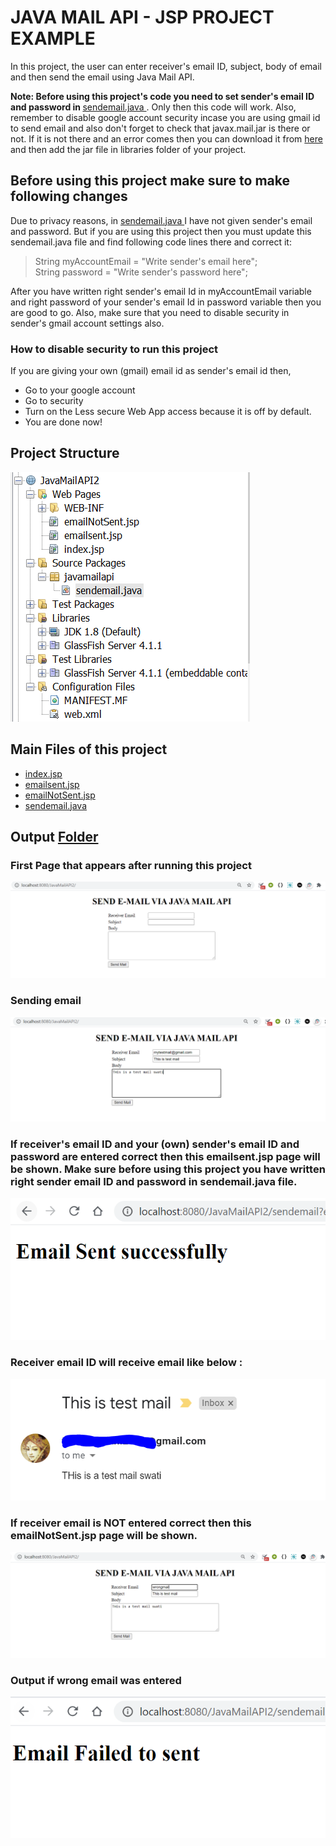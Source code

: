 # JAVA MAIL API - JSP PROJECT EXAMPLE

In this project, the user can enter receiver's email ID, subject, body of email and then send the email using Java Mail API.

<b> Note:  Before using this project's code you need to set sender's email ID and password in </b>[sendemail.java ](/JavaMailAPI_Example/JavaMailAPI2/src/java/javamailapi/sendemail.java). Only then this code will work.
Also, remember to disable google account security incase you are using gmail id to send email and also don't forget to check that javax.mail.jar is there or not. If it is not there and an error comes then you can download it from [here](https://github.com/javaee/javamail/releases) and then add the jar file in libraries folder of your project.

## Before using this project make sure to make following changes

Due to privacy reasons, in [sendemail.java ](/JavaMailAPI_Example/JavaMailAPI2/src/java/javamailapi/sendemail.java) I have not given sender's email and password. But if you are using this project then you must update this sendemail.java  file and find following code lines there and correct it: <br> 
> String myAccountEmail = "Write sender's email here";<br>
> String password = "Write sender's password here";<br>

After you have written right sender's email Id in myAccountEmail variable and right password of your sender's email Id in password variable then you are good to go. Also, make sure that you need to disable security in sender's gmail account settings also. 

### How to disable security to run this project

If you are giving your own (gmail) email id as sender's email id then,

- Go to your google account
- Go to security
- Turn on the Less secure Web App access because it is off by default.
- You are done now! 

## Project Structure 
![Project Structure](/JavaMailAPI_Example/ImageJavaMailAPI/ProjectStructureJavaMailAPI.PNG)

## Main Files of this project

- [index.jsp](/JavaMailAPI_Example/JavaMailAPI2/web/index.jsp)
- [emailsent.jsp](/JavaMailAPI_Example/JavaMailAPI2/web/emailsent.jsp)
- [emailNotSent.jsp](/JavaMailAPI_Example/JavaMailAPI2/web/emailNotSent.jsp)
- [sendemail.java](/JavaMailAPI_Example/JavaMailAPI2/src/java/javamailapi/sendemail.java)


## Output [Folder](/JavaMailAPI_Example/ImageJavaMailAPI/)

### First Page that appears after running this project

![First Page](/JavaMailAPI_Example/ImageJavaMailAPI/indexJSP_FormPage.PNG)

### Sending email

![Right Details](/JavaMailAPI_Example/ImageJavaMailAPI/SendEmailFromJSP.PNG)

### If receiver's email ID and your (own) sender's email ID and password are entered correct then this emailsent.jsp page will be shown. Make sure before using this project you have written right sender email ID and password in sendemail.java file.

![Success page](/JavaMailAPI_Example/ImageJavaMailAPI/emailsentJSP_SuccessPage.PNG)


### Receiver email ID will receive email like below :
![Inbox email received](/JavaMailAPI_Example/ImageJavaMailAPI/EmailReceived_MyInbox.PNG)

### If receiver email is NOT entered correct then this emailNotSent.jsp page will be shown.
![Project Structure](/JavaMailAPI_Example/ImageJavaMailAPI/WrongEmailFilled.PNG)

### Output if wrong email was entered
![Project Structure](/JavaMailAPI_Example/ImageJavaMailAPI/emailNotSentJSP.PNG)
